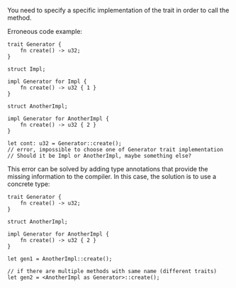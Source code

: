 You need to specify a specific implementation of the trait in order to call the
method.

Erroneous code example:

```compile_fail,E0790
trait Generator {
    fn create() -> u32;
}

struct Impl;

impl Generator for Impl {
    fn create() -> u32 { 1 }
}

struct AnotherImpl;

impl Generator for AnotherImpl {
    fn create() -> u32 { 2 }
}

let cont: u32 = Generator::create();
// error, impossible to choose one of Generator trait implementation
// Should it be Impl or AnotherImpl, maybe something else?
```

This error can be solved by adding type annotations that provide the missing
information to the compiler. In this case, the solution is to use a concrete
type:

```
trait Generator {
    fn create() -> u32;
}

struct AnotherImpl;

impl Generator for AnotherImpl {
    fn create() -> u32 { 2 }
}

let gen1 = AnotherImpl::create();

// if there are multiple methods with same name (different traits)
let gen2 = <AnotherImpl as Generator>::create();
```
